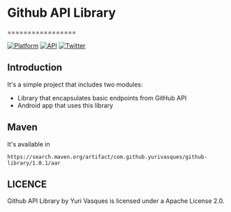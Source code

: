 # Github API Library
=================

[![Platform](https://img.shields.io/badge/platform-android-green.svg)](http://developer.android.com/index.html)
[![API](https://img.shields.io/badge/API-16%2B-brightgreen.svg?style=flat)](https://android-arsenal.com/api?level=16)
[![Twitter](https://img.shields.io/badge/Twitter-@YuriVasq-blue.svg?style=flat)](http://twitter.com/yurivasq)

Introduction
-----

It's a simple project that includes two modules:
* Library that encapsulates basic endpoints from GitHub API
* Android app that uses this library

Maven
-----

It's available in

```Maven Central
https://search.maven.org/artifact/com.github.yurivasques/github-library/1.0.1/aar
```

LICENCE
-----

Github API Library by Yuri Vasques is licensed under a Apache License 2.0.
